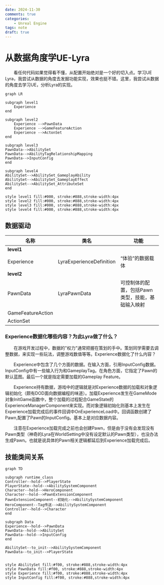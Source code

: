 ```yaml
---
date: 2024-11-30
comments: true
categories:
    - Unreal Engine
tags: note
draft: true
---
```

# 从数据角度学UE-Lyra

&emsp;&emsp;看任何代码如果觉得看不懂，从配置开始绝对是一个好的切入点。学习UE Lyra，我尝试从数据的角度去发掘功能实现，效果也挺不错。这里，我尝试从数据的角度去学习UE，分析Lyra的实现。
<!-- more -->


```mermaid
graph LR

subgraph level1
    Experience
end

subgraph level2
    Experience -->PawnData
    Experience -->GameFeatureAction
    Experience -->ActonSet
end

subgraph level3
PawnData-->AbilitySet
PawnData-->AbilityTagRelationshipMapping
PawnData-->InputConfig
end

subgraph level4
AbilitySet-->AbilitySet_GameplayAbility
AbilitySet-->AbilitySet_GameplayEffect
AbilitySet-->AbilitySet_AttributeSet
end

style level1 fill:#000, stroke:#888,stroke-width:4px
style level2 fill:#000, stroke:#888,stroke-width:4px
style level3 fill:#000, stroke:#888,stroke-width:4px
style level4 fill:#000, stroke:#888,stroke-width:4px

```


## 数据驱动
|名称|类名| 功能|
|---|---|---|
|**level1**|
|Experience|LyraExperienceDefinition|“体验”的数据载体|
|**level2**|
|PawnData|LyraPawnData|可控制体的配置，包括Pawn类型，技能，基础输入映射|
|GameFeatureAction||||
|ActionSet|||

### Experience数据化哪些内容？为此Lyra做了什么？
&emsp;&emsp;在游戏开发过程中，数据的"权力"通常把握在策划的手中。策划同学需要去调整数据，来实现一些玩法，调整游戏数值等等。Experience数据化了什么内容？


&emsp;&emsp;Experience中包含了几个方面的数据。在输入方面，引用InputConfig数据。InputConfig中有一些输入行为和GameplayTag。在角色方面，它指定了Pawn的默认蓝图。最后一个就是指定需要加载的Gameplay Feature。

&emsp;&emsp;Experience持有数据，游戏中的逻辑就是对Experience数据的加载和对象逻辑初始化（颇有DOD面向数据编程的味道）。加载Experience发生在GameMode对象InitGame函数中，整个加载的过程配合GameState的ExperienceManagerComponent来实现。而对象逻辑初始化则基本上发生在Experience加载完成后的事件回调中OnExperienceLoad中。回调函数创建了Pawn,配置了Pawn的InputConfig。基本上是对应数据内容。

&emsp;&emsp;注意在Experience加载完成之前也会创建Pawn，但是由于没有会发现没有Pawn类型（神奇的Lyra在WorldSetting中没有设定默认的Pawn类型），也没办法生成Pawn。也就是说具体的Pawn相关逻辑都延后到Experience加载完成后。


## 技能类间关系
```mermaid
graph TD

subgraph runtime_class
Controller--hold-->PlayerState
PlayerState--hold-->AbilitySystemComponent
Character--hold-->HeroComponent
Character--hold-->PawnExtensionComponent
PawnExtensionComponent--初始化-->AbilitySystemComponent
HeroComponent--Tag传送-->AbilitySystemComponent
Controller--hold-->Character
end

subgraph Data
Experience--hold-->PawnData
PawnData--hold-->AbilitySet
PawnData--hold-->InputConfig
end

AbilitySet--to_init-->AbilitySystemComponent
PawnData--to_init-->PlayerState


style AbilitySet fill:#f00, stroke:#888,stroke-width:4px
style PawnData fill:#f00, stroke:#888,stroke-width:4px
style Experience fill:#f00, stroke:#888,stroke-width:4px
style InputConfig fill:#f00, stroke:#888,stroke-width:4px
```





